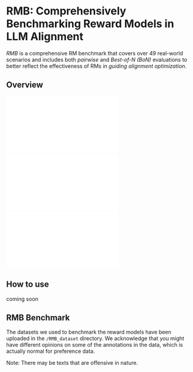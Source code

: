 # RMB: Comprehensively Benchmarking Reward Models in LLM Alignment
*RMB* is a comprehensive RM benchmark that covers over 49 real-world scenarios and includes both *pairwise* and *Best-of-N (BoN)* evaluations to better reflect the effectiveness of RMs in *guiding alignment optimization*. 
## Overview
![Statistics of queries, pairwise set, Best-of-N test set in different scenarios under harmlessness goal](fig/harmless_dataset_table.pdf)
![Statistics of queries, pairwise set, Best-of-N test set in different scenarios under helpfulness goal](fig/helpful_dataset_table.pdf)
![Subcategories of helpfulness scenarios](fig/helpful_dataset_2.pdf)
## How to use
coming soon
## RMB Benchmark
The datasets we used to benchmark the reward models have been uploaded in the `/RMB_dataset` directory. We acknowledge that you might have different opinions on some of the annotations in the data, which is actually normal for preference data.

Note: There may be texts that are offensive in nature.
